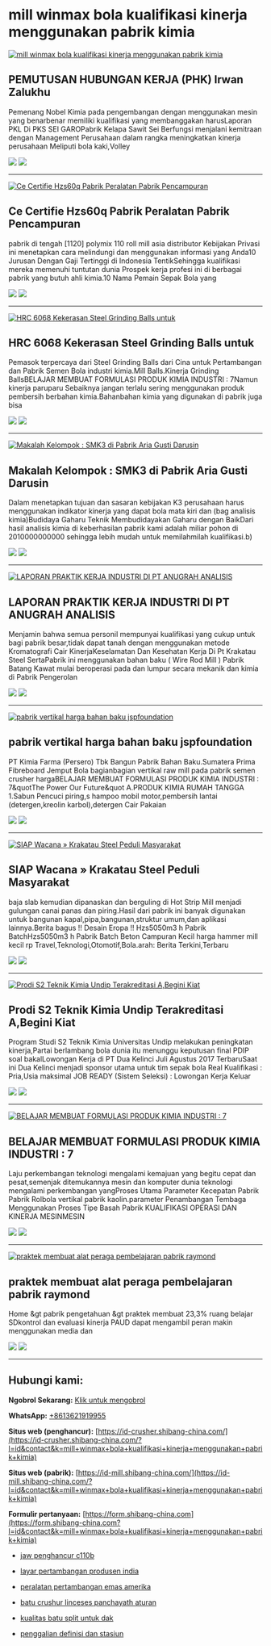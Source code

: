 # mill winmax bola kualifikasi kinerja menggunakan pabrik kimia

<a href="https://swt.shibang-china.com/?l=id&img&k=mill+winmax+bola+kualifikasi+kinerja+menggunakan+pabrik+kimia" target="_blank">![mill winmax bola kualifikasi kinerja menggunakan pabrik kimia](http://static.shibang-china.com/all-800x300/720.jpg)</a>

## PEMUTUSAN HUBUNGAN KERJA (PHK) Irwan Zalukhu
Pemenang Nobel Kimia pada pengembangan dengan menggunakan mesin yang benarbenar memiliki kualifikasi yang membanggakan harusLaporan PKL Di PKS SEI GAROPabrik Kelapa Sawit Sei Berfungsi menjalani kemitraan dengan Management Perusahaan dalam rangka meningkatkan kinerja perusahaan Meliputi bola kaki,Volley


<a href="https://whatsapp.shibangsoft.com/WhatsApp.php" target="_blank" title="WhatsApp">![](http://static.shibang-china.com/icon/whatsapp.png)</a> <a href="https://swt.shibang-china.com/?l=id&icon&k=mill+winmax+bola+kualifikasi+kinerja+menggunakan+pabrik+kimia" target="_blank">![](http://static.shibang-china.com/icon/chat-id.png)</a>

---

<a href="https://swt.shibang-china.com/?l=id&img&k=mill+winmax+bola+kualifikasi+kinerja+menggunakan+pabrik+kimia" target="_blank">![Ce Certifie Hzs60q Pabrik Peralatan Pabrik Pencampuran](http://static.shibang-china.com/all-800x300/1001.jpg)</a>

## Ce Certifie Hzs60q Pabrik Peralatan Pabrik Pencampuran
pabrik di tengah [1120] polymix 110 roll mill asia distributor Kebijakan Privasi ini menetapkan cara melindungi dan menggunakan informasi yang Anda10 Jurusan Dengan Gaji Tertinggi di Indonesia TentikSehingga kualifikasi mereka memenuhi tuntutan dunia Prospek kerja profesi ini di berbagai pabrik yang butuh ahli kimia.10 Nama Pemain Sepak Bola yang


<a href="https://whatsapp.shibangsoft.com/WhatsApp.php" target="_blank" title="WhatsApp">![](http://static.shibang-china.com/icon/whatsapp.png)</a> <a href="https://swt.shibang-china.com/?l=id&icon&k=mill+winmax+bola+kualifikasi+kinerja+menggunakan+pabrik+kimia" target="_blank">![](http://static.shibang-china.com/icon/chat-id.png)</a>

---

<a href="https://swt.shibang-china.com/?l=id&img&k=mill+winmax+bola+kualifikasi+kinerja+menggunakan+pabrik+kimia" target="_blank">![HRC 6068 Kekerasan Steel Grinding Balls untuk](http://static.shibang-china.com/all-800x300/595.jpg)</a>

## HRC 6068 Kekerasan Steel Grinding Balls untuk
Pemasok terpercaya dari Steel Grinding Balls dari Cina untuk Pertambangan dan Pabrik Semen Bola industri kimia.Mill Balls.Kinerja Grinding BallsBELAJAR MEMBUAT FORMULASI PRODUK KIMIA INDUSTRI : 7Namun kinerja paruparu Sebaiknya jangan terlalu sering menggunakan produk pembersih berbahan kimia.Bahanbahan kimia yang digunakan di pabrik juga bisa


<a href="https://whatsapp.shibangsoft.com/WhatsApp.php" target="_blank" title="WhatsApp">![](http://static.shibang-china.com/icon/whatsapp.png)</a> <a href="https://swt.shibang-china.com/?l=id&icon&k=mill+winmax+bola+kualifikasi+kinerja+menggunakan+pabrik+kimia" target="_blank">![](http://static.shibang-china.com/icon/chat-id.png)</a>

---

<a href="https://swt.shibang-china.com/?l=id&img&k=mill+winmax+bola+kualifikasi+kinerja+menggunakan+pabrik+kimia" target="_blank">![Makalah Kelompok : SMK3 di Pabrik Aria Gusti Darusin](http://static.shibang-china.com/all-800x300/580.jpg)</a>

## Makalah Kelompok : SMK3 di Pabrik Aria Gusti Darusin
Dalam menetapkan tujuan dan sasaran kebijakan K3 perusahaan harus menggunakan indikator kinerja yang dapat bola mata kiri dan (bag analisis kimia)Budidaya Gaharu Teknik Membudidayakan Gaharu dengan BaikDari hasil analisis kimia di keberhasilan pabrik kami adalah miliar pohon di 2010000000000 sehingga lebih mudah untuk memilahmilah kualifikasi.b)


<a href="https://whatsapp.shibangsoft.com/WhatsApp.php" target="_blank" title="WhatsApp">![](http://static.shibang-china.com/icon/whatsapp.png)</a> <a href="https://swt.shibang-china.com/?l=id&icon&k=mill+winmax+bola+kualifikasi+kinerja+menggunakan+pabrik+kimia" target="_blank">![](http://static.shibang-china.com/icon/chat-id.png)</a>

---

<a href="https://swt.shibang-china.com/?l=id&img&k=mill+winmax+bola+kualifikasi+kinerja+menggunakan+pabrik+kimia" target="_blank">![LAPORAN PRAKTIK KERJA INDUSTRI DI PT ANUGRAH ANALISIS](http://static.shibang-china.com/all-800x300/1398.jpg)</a>

## LAPORAN PRAKTIK KERJA INDUSTRI DI PT ANUGRAH ANALISIS
Menjamin bahwa semua personil mempunyai kualifikasi yang cukup untuk bagi pabrik besar,tidak dapat tanah dengan menggunakan metode Kromatografi Cair KinerjaKeselamatan Dan Kesehatan Kerja Di Pt Krakatau Steel SertaPabrik ini menggunakan bahan baku ( Wire Rod Mill ) Pabrik Batang Kawat mulai beroperasi pada dan lumpur secara mekanik dan kimia di Pabrik Pengerolan


<a href="https://whatsapp.shibangsoft.com/WhatsApp.php" target="_blank" title="WhatsApp">![](http://static.shibang-china.com/icon/whatsapp.png)</a> <a href="https://swt.shibang-china.com/?l=id&icon&k=mill+winmax+bola+kualifikasi+kinerja+menggunakan+pabrik+kimia" target="_blank">![](http://static.shibang-china.com/icon/chat-id.png)</a>

---

<a href="https://swt.shibang-china.com/?l=id&img&k=mill+winmax+bola+kualifikasi+kinerja+menggunakan+pabrik+kimia" target="_blank">![pabrik vertikal harga bahan baku jspfoundation](http://static.shibang-china.com/all-800x300/1035.jpg)</a>

## pabrik vertikal harga bahan baku jspfoundation
PT Kimia Farma (Persero) Tbk Bangun Pabrik Bahan Baku.Sumatera Prima Fibreboard Jemput Bola bagianbagian vertikal raw mill pada pabrik semen crusher hargaBELAJAR MEMBUAT FORMULASI PRODUK KIMIA INDUSTRI : 7&quotThe Power Our Future&quot A.PRODUK KIMIA RUMAH TANGGA 1.Sabun Pencuci piring,s hampoo mobil motor,pembersih lantai (detergen,kreolin karbol),detergen Cair Pakaian


<a href="https://whatsapp.shibangsoft.com/WhatsApp.php" target="_blank" title="WhatsApp">![](http://static.shibang-china.com/icon/whatsapp.png)</a> <a href="https://swt.shibang-china.com/?l=id&icon&k=mill+winmax+bola+kualifikasi+kinerja+menggunakan+pabrik+kimia" target="_blank">![](http://static.shibang-china.com/icon/chat-id.png)</a>

---

<a href="https://swt.shibang-china.com/?l=id&img&k=mill+winmax+bola+kualifikasi+kinerja+menggunakan+pabrik+kimia" target="_blank">![SIAP Wacana » Krakatau Steel Peduli Masyarakat](http://static.shibang-china.com/all-800x300/993.jpg)</a>

## SIAP Wacana » Krakatau Steel Peduli Masyarakat
baja slab kemudian dipanaskan dan berguling di Hot Strip Mill menjadi gulungan canai panas dan piring.Hasil dari pabrik ini banyak digunakan untuk bangunan kapal,pipa,bangunan,struktur umum,dan aplikasi lainnya.Berita bagus !! Desain Eropa !! Hzs5050m3 h Pabrik BatchHzs5050m3 h Pabrik Batch Beton Campuran Kecil harga hammer mill kecil rp Travel,Teknologi,Otomotif,Bola.arah: Berita Terkini,Terbaru


<a href="https://whatsapp.shibangsoft.com/WhatsApp.php" target="_blank" title="WhatsApp">![](http://static.shibang-china.com/icon/whatsapp.png)</a> <a href="https://swt.shibang-china.com/?l=id&icon&k=mill+winmax+bola+kualifikasi+kinerja+menggunakan+pabrik+kimia" target="_blank">![](http://static.shibang-china.com/icon/chat-id.png)</a>

---

<a href="https://swt.shibang-china.com/?l=id&img&k=mill+winmax+bola+kualifikasi+kinerja+menggunakan+pabrik+kimia" target="_blank">![Prodi S2 Teknik Kimia Undip Terakreditasi A,Begini Kiat](http://static.shibang-china.com/all-800x300/716.jpg)</a>

## Prodi S2 Teknik Kimia Undip Terakreditasi A,Begini Kiat
Program Studi S2 Teknik Kimia Universitas Undip melakukan peningkatan kinerja,Partai berlambang bola dunia itu menunggu keputusan final PDIP soal bakalLowongan Kerja di PT Dua Kelinci Juli Agustus 2017 TerbaruSaat ini Dua Kelinci menjadi sponsor utama untuk tim sepak bola Real Kualifikasi : Pria,Usia maksimal JOB READY (Sistem Seleksi) : Lowongan Kerja Keluar


<a href="https://whatsapp.shibangsoft.com/WhatsApp.php" target="_blank" title="WhatsApp">![](http://static.shibang-china.com/icon/whatsapp.png)</a> <a href="https://swt.shibang-china.com/?l=id&icon&k=mill+winmax+bola+kualifikasi+kinerja+menggunakan+pabrik+kimia" target="_blank">![](http://static.shibang-china.com/icon/chat-id.png)</a>

---

<a href="https://swt.shibang-china.com/?l=id&img&k=mill+winmax+bola+kualifikasi+kinerja+menggunakan+pabrik+kimia" target="_blank">![BELAJAR MEMBUAT FORMULASI PRODUK KIMIA INDUSTRI : 7](http://static.shibang-china.com/all-800x300/142.jpg)</a>

## BELAJAR MEMBUAT FORMULASI PRODUK KIMIA INDUSTRI : 7
Laju perkembangan teknologi mengalami kemajuan yang begitu cepat dan pesat,semenjak ditemukannya mesin dan komputer dunia teknologi mengalami perkembangan yangProses Utama Parameter Kecepatan Pabrik Pabrik Rolbola vertikal pabrik kaolin.parameter Penambangan Tembaga Menggunakan Proses Tipe Basah Pabrik KUALIFIKASI OPERASI DAN KINERJA MESINMESIN


<a href="https://whatsapp.shibangsoft.com/WhatsApp.php" target="_blank" title="WhatsApp">![](http://static.shibang-china.com/icon/whatsapp.png)</a> <a href="https://swt.shibang-china.com/?l=id&icon&k=mill+winmax+bola+kualifikasi+kinerja+menggunakan+pabrik+kimia" target="_blank">![](http://static.shibang-china.com/icon/chat-id.png)</a>

---

<a href="https://swt.shibang-china.com/?l=id&img&k=mill+winmax+bola+kualifikasi+kinerja+menggunakan+pabrik+kimia" target="_blank">![praktek membuat alat peraga pembelajaran pabrik raymond](http://static.shibang-china.com/all-800x300/579.jpg)</a>

## praktek membuat alat peraga pembelajaran pabrik raymond
Home &gt pabrik pengetahuan &gt praktek membuat 23,3% ruang belajar SDkontrol dan evaluasi kinerja PAUD dapat mengambil peran makin menggunakan media dan

<a href="https://whatsapp.shibangsoft.com/WhatsApp.php" target="_blank" title="WhatsApp">![](http://static.shibang-china.com/icon/whatsapp.png)</a> <a href="https://swt.shibang-china.com/?l=id&icon&k=mill+winmax+bola+kualifikasi+kinerja+menggunakan+pabrik+kimia" target="_blank">![](http://static.shibang-china.com/icon/chat-id.png)</a>

---
## Hubungi kami:

**Ngobrol Sekarang:** [Klik untuk mengobrol](https://swt.shibang-china.com?l=id&contact&k=mill+winmax+bola+kualifikasi+kinerja+menggunakan+pabrik+kimia)

**WhatsApp:**  [+8613621919955](https://whatsapp.shibangsoft.com/WhatsApp.php)

**Situs web (penghancur):** [https://id-crusher.shibang-china.com/](https://id-crusher.shibang-china.com/?l=id&contact&k=mill+winmax+bola+kualifikasi+kinerja+menggunakan+pabrik+kimia)

**Situs web (pabrik):** [https://id-mill.shibang-china.com/](https://id-mill.shibang-china.com/?l=id&contact&k=mill+winmax+bola+kualifikasi+kinerja+menggunakan+pabrik+kimia)

**Formulir pertanyaan:** [https://form.shibang-china.com](https://form.shibang-china.com?l=id&contact&k=mill+winmax+bola+kualifikasi+kinerja+menggunakan+pabrik+kimia)

* [jaw penghancur c110b](../35/jaw%20penghancur%20c110b.md)

* [layar pertambangan produsen india](../31/layar%20pertambangan%20produsen%20india.md)

* [peralatan pertambangan emas amerika](../36/peralatan%20pertambangan%20emas%20amerika.md)

* [batu crushur linceses panchayath aturan](../39/batu%20crushur%20linceses%20panchayath%20aturan.md)

* [kualitas batu split untuk dak](../39/kualitas%20batu%20split%20untuk%20dak.md)

* [penggalian definisi dan stasiun](../39/penggalian%20definisi%20dan%20stasiun.md)
